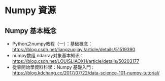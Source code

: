 # Numpy 資源

## Numpy 基本概念

- Python之numpy教程（一）：基础概念：https://blog.csdn.net/liangzuojiayi/article/details/51519390
- numpy数组 ndarray对象基本知识：https://blog.csdn.net/LOUISLIAOXH/article/details/50203177
- 從零開始學資料科學：Numpy 基礎入門 : https://blog.kdchang.cc/2017/07/22/data-science-101-numpy-tutorial/